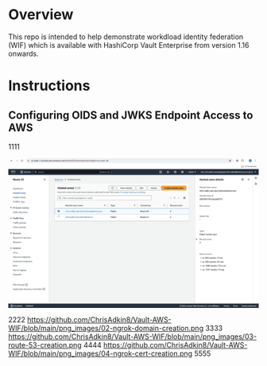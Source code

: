 # Overview

This repo is intended to help demonstrate workdload identity federation (WIF) which is available with HashiCorp Vault Enterprise from version 1.16 onwards.

# Instructions

## Configuring OIDS and JWKS Endpoint Access to AWS

1111

<img style="float: left; margin: 0px 15px 15px 0px;" src="https://github.com/ChrisAdkin8/Vault-AWS-WIF/blob/main/png_images/01-route-53-hosted-domain.png?raw=true">

2222
https://github.com/ChrisAdkin8/Vault-AWS-WIF/blob/main/png_images/02-ngrok-domain-creation.png
3333
https://github.com/ChrisAdkin8/Vault-AWS-WIF/blob/main/png_images/03-route-53-creation.png
4444
https://github.com/ChrisAdkin8/Vault-AWS-WIF/blob/main/png_images/04-ngrok-cert-creation.png
5555


